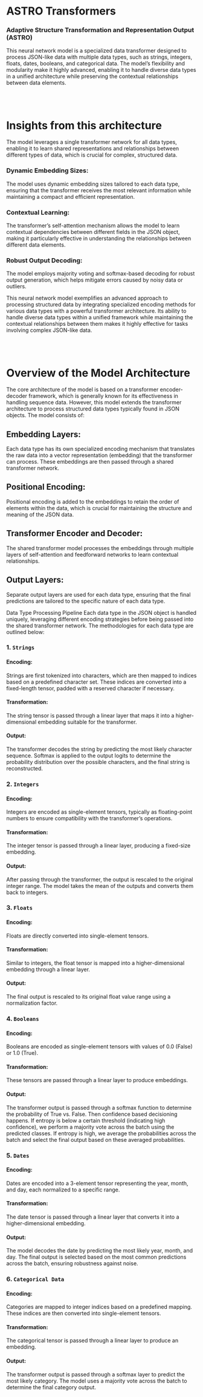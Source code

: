 # ASTRO Transformers

### Adaptive Structure Transformation and Representation Output (ASTRO)

This neural network model is a specialized data transformer designed to process JSON-like data with multiple data types, such as strings, integers, floats, dates, booleans, and categorical data. The model’s flexibility and modularity make it highly advanced, enabling it to handle diverse data types in a unified architecture while preserving the contextual relationships between data elements.

<br></br>

# Insights from this architecture

The model leverages a single transformer network for all data types, enabling it to learn shared representations and relationships between different types of data, which is crucial for complex, structured data.

### Dynamic Embedding Sizes:

The model uses dynamic embedding sizes tailored to each data type, ensuring that the transformer receives the most relevant information while maintaining a compact and efficient representation.

### Contextual Learning:

The transformer’s self-attention mechanism allows the model to learn contextual dependencies between different fields in the JSON object, making it particularly effective in understanding the relationships between different data elements.

### Robust Output Decoding:

The model employs majority voting and softmax-based decoding for robust output generation, which helps mitigate errors caused by noisy data or outliers.

This neural network model exemplifies an advanced approach to processing structured data by integrating specialized encoding methods for various data types with a powerful transformer architecture. Its ability to handle diverse data types within a unified framework while maintaining the contextual relationships between them makes it highly effective for tasks involving complex JSON-like data.

<br></br>

# Overview of the Model Architecture

The core architecture of the model is based on a transformer encoder-decoder framework, which is generally known for its effectiveness in handling sequence data. However, this model extends the transformer architecture to process structured data types typically found in JSON objects. The model consists of:

## Embedding Layers:

Each data type has its own specialized encoding mechanism that translates the raw data into a vector representation (embedding) that the transformer can process. These embeddings are then passed through a shared transformer network.

## Positional Encoding:

Positional encoding is added to the embeddings to retain the order of elements within the data, which is crucial for maintaining the structure and meaning of the JSON data.

## Transformer Encoder and Decoder:

The shared transformer model processes the embeddings through multiple layers of self-attention and feedforward networks to learn contextual relationships.

## Output Layers:

Separate output layers are used for each data type, ensuring that the final predictions are tailored to the specific nature of each data type.

Data Type Processing Pipeline
Each data type in the JSON object is handled uniquely, leveraging different encoding strategies before being passed into the shared transformer network. The methodologies for each data type are outlined below:

### 1. `Strings`

#### Encoding:

Strings are first tokenized into characters, which are then mapped to indices based on a predefined character set. These indices are converted into a fixed-length tensor, padded with a reserved character if necessary.

#### Transformation:

The string tensor is passed through a linear layer that maps it into a higher-dimensional embedding suitable for the transformer.

#### Output:

The transformer decodes the string by predicting the most likely character sequence. Softmax is applied to the output logits to determine the probability distribution over the possible characters, and the final string is reconstructed.

### 2. `Integers`

#### Encoding:

Integers are encoded as single-element tensors, typically as floating-point numbers to ensure compatibility with the transformer’s operations.

#### Transformation:

The integer tensor is passed through a linear layer, producing a fixed-size embedding.

#### Output:

After passing through the transformer, the output is rescaled to the original integer range. The model takes the mean of the outputs and converts them back to integers.

### 3. `Floats`

#### Encoding:

Floats are directly converted into single-element tensors.

#### Transformation:

Similar to integers, the float tensor is mapped into a higher-dimensional embedding through a linear layer.

#### Output:

The final output is rescaled to its original float value range using a normalization factor.

### 4. `Booleans`

#### Encoding:

Booleans are encoded as single-element tensors with values of 0.0 (False) or 1.0 (True).

#### Transformation:

These tensors are passed through a linear layer to produce embeddings.

#### Output:

The transformer output is passed through a softmax function to determine the probability of True vs. False. Then confidence based decisioning happens. If entropy is below a certain threshold (indicating high confidence), we perform a majority vote across the batch using the predicted classes. If entropy is high, we average the probabilities across the batch and select the final output based on these averaged probabilities.

### 5. `Dates`

#### Encoding:

Dates are encoded into a 3-element tensor representing the year, month, and day, each normalized to a specific range.

#### Transformation:

The date tensor is passed through a linear layer that converts it into a higher-dimensional embedding.

#### Output:

The model decodes the date by predicting the most likely year, month, and day. The final output is selected based on the most common predictions across the batch, ensuring robustness against noise.

### 6. `Categorical Data`

#### Encoding:

Categories are mapped to integer indices based on a predefined mapping. These indices are then converted into single-element tensors.

#### Transformation:

The categorical tensor is passed through a linear layer to produce an embedding.

#### Output:

The transformer output is passed through a softmax layer to predict the most likely category. The model uses a majority vote across the batch to determine the final category output.
